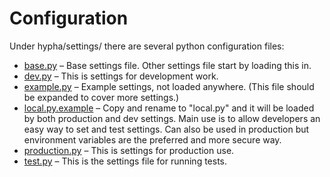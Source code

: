 # Configuration

Under hypha/settings/ there are several python configuration files:

* [base.py](../administrators/configuration/base.py.md) – Base settings file. Other settings file start by loading this in.
* [dev.py](../administrators/configuration/dev.py.md) – This is settings for development work.
* [example.py](../administrators/configuration/example.py.md) – Example settings, not loaded anywhere. (This file should be expanded to cover more settings.)
* [local.py.example](../administrators/configuration/example.py.md) – Copy and rename to "local.py" and it will be loaded by both production and dev settings. Main use is to allow developers an easy way to set and test settings. Can also be used in production but environment variables are the preferred and more secure way.
* [production.py](../administrators/configuration/production.py.md) – This is settings for production use.
* [test.py](test.py.md) – This is the settings file for running tests.
